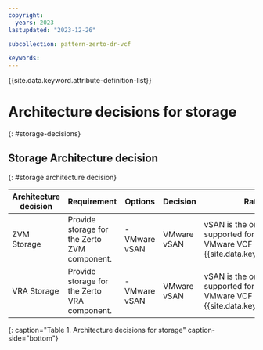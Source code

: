```yaml
---
copyright:
  years: 2023
lastupdated: "2023-12-26"

subcollection: pattern-zerto-dr-vcf

keywords:
---
```

{{site.data.keyword.attribute-definition-list}}

# Architecture decisions for storage
{: #storage-decisions}

## Storage Architecture decision
{: #storage architecture decision}

| **Architecture decision**                                                 | **Requirement**                        | **Options** | **Decision** | **Rationale**                                                              |
| ------------------------------------------------------------------------------- | -------------------------------------------- | ----------------- | ------------------ | -------------------------------------------------------------------------------- |
| ZVM Storage                                                                     | Provide storage for the Zerto ZVM component. | - VMware vSAN       | VMware vSAN        | vSAN is the only storage supported for datastores in VMware VCF on {{site.data.keyword.vpc_short}} |
| VRA Storage                                                                     | Provide storage for the Zerto VRA component. | - VMware vSAN       | VMware vSAN        | vSAN is the only storage supported for datastores in VMware VCF on {{site.data.keyword.vpc_short}} |
{: caption="Table 1. Architecture decisions for storage" caption-side="bottom"}
